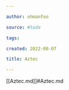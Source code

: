 ```yaml
---

author: ohmanfoo

source: #todo

tags: 

created: 2022-08-07

title: Aztec

---
```

[[Aztec.md]]#Aztec.md